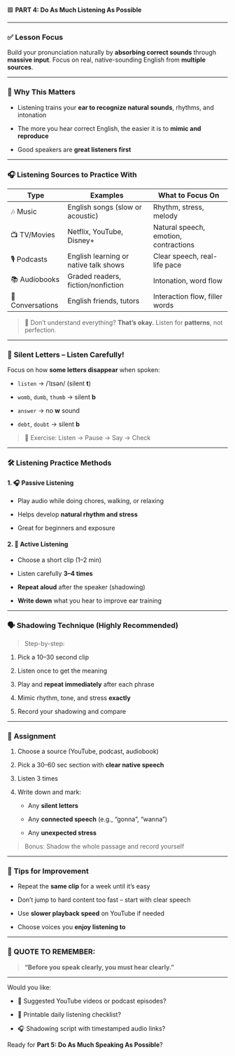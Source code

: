 🟩 **PART 4: Do As Much Listening As Possible**

---

### ✅ **Lesson Focus**

Build your pronunciation naturally by **absorbing correct sounds** through **massive input**. Focus on real, native-sounding English from **multiple sources**.

---

### 🧠 **Why This Matters**

- Listening trains your **ear to recognize natural sounds**, rhythms, and intonation
    
- The more you hear correct English, the easier it is to **mimic and reproduce**
    
- Good speakers are **great listeners first**
    

---

### 🎧 **Listening Sources to Practice With**

|Type|Examples|What to Focus On|
|---|---|---|
|🎶 Music|English songs (slow or acoustic)|Rhythm, stress, melody|
|📺 TV/Movies|Netflix, YouTube, Disney+|Natural speech, emotion, contractions|
|🎙️ Podcasts|English learning or native talk shows|Clear speech, real-life pace|
|📚 Audiobooks|Graded readers, fiction/nonfiction|Intonation, word flow|
|👥 Conversations|English friends, tutors|Interaction flow, filler words|

> 📌 Don’t understand everything? **That’s okay.** Listen for **patterns**, not perfection.

---

### 🧩 **Silent Letters – Listen Carefully!**

Focus on how **some letters disappear** when spoken:

- `listen` → /ˈlɪsən/ (silent **t**)
    
- `womb`, `dumb`, `thumb` → silent **b**
    
- `answer` → no **w** sound
    
- `debt`, `doubt` → silent **b**
    

> 🎯 Exercise: Listen → Pause → Say → Check

---

### 🛠️ **Listening Practice Methods**

#### 1. 🎧 Passive Listening

- Play audio while doing chores, walking, or relaxing
    
- Helps develop **natural rhythm and stress**
    
- Great for beginners and exposure
    

#### 2. 🎯 Active Listening

- Choose a short clip (1–2 min)
    
- Listen carefully **3–4 times**
    
- **Repeat aloud** after the speaker (shadowing)
    
- **Write down** what you hear to improve ear training
    

---

### 🗣️ **Shadowing Technique (Highly Recommended)**

> Step-by-step:

1. Pick a 10–30 second clip
    
2. Listen once to get the meaning
    
3. Play and **repeat immediately** after each phrase
    
4. Mimic rhythm, tone, and stress **exactly**
    
5. Record your shadowing and compare
    

---

### 📝 **Assignment**

1. Choose a source (YouTube, podcast, audiobook)
    
2. Pick a 30–60 sec section with **clear native speech**
    
3. Listen 3 times
    
4. Write down and mark:
    
    - Any **silent letters**
        
    - Any **connected speech** (e.g., “gonna”, “wanna”)
        
    - Any **unexpected stress**
        

> Bonus: Shadow the whole passage and record yourself

---

### 🧠 **Tips for Improvement**

- Repeat the **same clip** for a week until it’s easy
    
- Don’t jump to hard content too fast – start with clear speech
    
- Use **slower playback speed** on YouTube if needed
    
- Choose voices you **enjoy listening to**
    

---

### 🎯 QUOTE TO REMEMBER:

> **“Before you speak clearly, you must hear clearly.”**

---

Would you like:

- 🔗 Suggested YouTube videos or podcast episodes?
    
- 📄 Printable daily listening checklist?
    
- 🎧 Shadowing script with timestamped audio links?
    

Ready for **Part 5: Do As Much Speaking As Possible**?